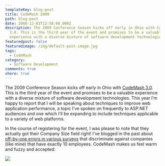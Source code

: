 ```yaml
---
templateKey: blog-post
title: CodeMash 2009
path: blog-post
date: 2008-12-03T12:58:00.000Z
description: The 2009 Conference Season kicks off early in Ohio with CodeMash
  3.0. This is the third year of the event and promises to be a valuable
  experience with a diverse mixture of software development technologies.
featuredpost: false
featuredimage: /img/default-post-image.jpg
tags:
  - CodeMash
category:
  - Software Development
comments: true
share: true
---
```

The 2009 Conference Season kicks off early in Ohio with [CodeMash 3.0](http://codemash.org/). This is the third year of the event and promises to be a valuable experience with a diverse mixture of software development technologies. This year I’m happy to report that I will be speaking about techniques to improve web application performance, a topic I’ve spoken on frequently to ASP.NET audiences and one which I’ll be expanding to include techniques applicable to a variety of web platforms.

In the course of registering for the event, I was please to note that they actually got their Company Size field right! I’ve blogged in the past about [off-by-one errors in various surveys](https://ardalis.com/range-errors-not-just-in-software) that discriminate against companies (like mine) that have exactly 10 employees. CodeMash makes us feel warm and fuzzy and accepted:

![](/img/codemash09.png)